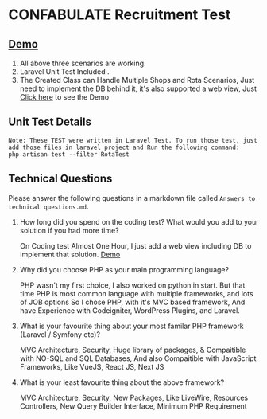 # CONFABULATE Recruitment Test

## [Demo](https://rotas.innvotechnologies.online/)

1. All above three scenarios are working.
2. Laravel Unit Test Included .
3. The Created Class can Handle Multiple Shops and Rota Scenarios, Just need to implement the DB behind it, it's also supported a web view, Just [Click here](https://rotas.innvotechnologies.online/) to see the Demo

## Unit Test Details
    
    Note: These TEST were written in Laravel Test. To run those test, just add those files in laravel project and Run the following command:
    php artisan test --filter RotaTest


## Technical Questions

Please answer the following questions in a markdown file called `Answers to technical questions.md`.

1. How long did you spend on the coding test? What would you add to your solution if you had more time?

    
    On Coding test Almost One Hour, I just add a web view including DB to implement that solution. [Demo](https://rotas.innvotechnologies.online) 
 
2. Why did you choose PHP as your main programming language?
  
    
    PHP wasn't my first choice, I also worked on python in start. But that time PHP is most common language with multiple frameworks, and lots of JOB options
    So I chose PHP, with it's MVC based framework, And have Experience with Codeigniter, WordPress Plugins, and Laravel.  
 
4. What is your favourite thing about your most familar PHP framework (Laravel / Symfony etc)?


    MVC Architecture, Security, Huge library of packages, & Compaitible with NO-SQL and SQL Databases, And also Compaitible with JavaScript Frameworks, Like VueJS, React JS, Next JS  

4. What is your least favourite thing about the above framework?


    MVC Architecture, Security, New Packages, Like LiveWire, Resources Controllers, New Query Builder Interface, Minimum PHP Requirement 

